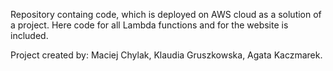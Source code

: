 Repository containg code, which is deployed on AWS cloud as a solution of a project.
Here code for all Lambda functions and for the website is included.

Project created by: Maciej Chylak, Klaudia Gruszkowska, Agata Kaczmarek.
